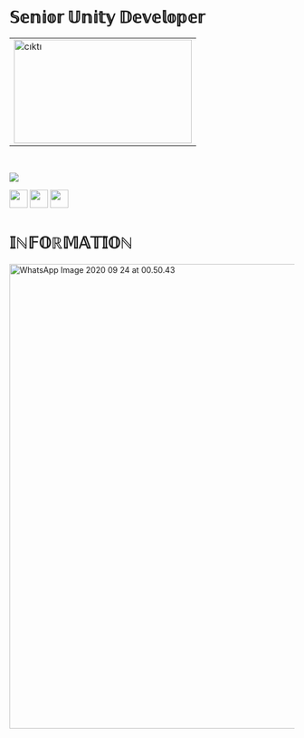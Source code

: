 <H1>𝕊𝕖𝕟𝕚𝕠𝕣 𝕌𝕟𝕚𝕥𝕪 𝔻𝕖𝕧𝕖𝕝𝕠𝕡𝕖𝕣</H1>

<table>
   <tr>
      <td>
          <img width="314" height="183" src="https://s1.imghub.io/DGfVH.png" alt="cıktı" border="0"></img>
      </td>
      
   </tr>
   </table>
  

</br>
 
 ![](https://komarev.com/ghpvc/?username=coskunersoft)

 

<a href="#">
  <i class="icon-linkedin"> <a href="https://www.linkedin.com/in/coskunersoft/"> <img width="32" height="32" src="https://upload.wikimedia.org/wikipedia/commons/e/e9/Linkedin_icon.svg"></a></i>
    <i class="icon-linkedin"> <a href="https://www.youtube.com/channel/UCx2JqejbckkgOOwU4zraQiA/videos"> <img width="32" height="32" src="https://cdn.iconscout.com/icon/free/png-256/youtube-85-226402.png"></a></i>
 </a>
 <i class="icon-linkedin"> <a href="https://www.facebook.com/basecoskunersoft"> <img width="32" height="32" src="https://instyle.igte.ch/Content/images/Haberler/Orjinal/facebook-calisma-bicimi-ile-ilgili-tum-yanitlar-92128-25042018134341.png"></a></i>
 </a>
 
 

 </br>
 
 <H1>𝕀ℕ𝔽𝕆ℝ𝕄𝔸𝕋𝕀̇𝕆ℕ</H1>

 
  <img width="580" height="820" src="https://s1.imghub.io/DHDbS.jpg" alt="WhatsApp Image 2020 09 24 at 00.50.43" border="0">
 
 </br>
 
 
